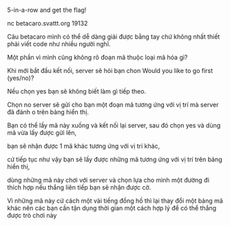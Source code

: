   5-in-a-row and get the flag!

  nc betacaro.svattt.org 19132

Câu betacaro mình có thể dễ dàng giải được bằng tay chứ không nhất thiết phải viết code như nhiều người nghĩ. 

Một phần vì mình cũng không rõ đoạn mã thuộc loại mã hóa gì?

Khi mới bắt đầu kết nối, server sẽ hỏi bạn chon Would you like to go first (yes/no)? 

Nếu chọn yes bạn sẽ không biết làm gì tiếp theo. 

Chọn no server sẽ gửi cho bạn một đoạn mã tương ứng với vị trí mà server đã đánh o trên bảng hiển thị. 

Bạn có thể lấy mã này xuống và kết nối lại server, sau đó chọn yes và dùng mã vừa lấy được gửi lên, 

bạn sẽ nhận được 1 mã khác tương ứng với vị trí khác, 

cứ tiếp tục như vậy bạn sẽ lấy được những mã tương ứng với vị trí trên bảng hiển thị, 

dùng những mã này chơi với server và  chọn lựa cho mình một đường đi thích hợp nếu thắng liên tiếp bạn sẽ nhận được cờ. 

Vì những mã này cứ cách một vài tiếng đồng hồ thì lại thay đổi một bảng mã khác nên các bạn cần tận dụng thời gian một cách hợp lý để có thể thắng được trò chơi này
